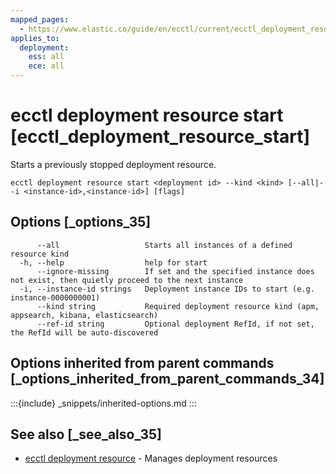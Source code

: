```yaml
---
mapped_pages:
  - https://www.elastic.co/guide/en/ecctl/current/ecctl_deployment_resource_start.html
applies_to:
  deployment:
    ess: all
    ece: all
---
```


# ecctl deployment resource start [ecctl_deployment_resource_start]

Starts a previously stopped deployment resource.

```
ecctl deployment resource start <deployment id> --kind <kind> [--all|--i <instance-id>,<instance-id>] [flags]
```


## Options [_options_35]

```
      --all                   Starts all instances of a defined resource kind
  -h, --help                  help for start
      --ignore-missing        If set and the specified instance does not exist, then quietly proceed to the next instance
  -i, --instance-id strings   Deployment instance IDs to start (e.g. instance-0000000001)
      --kind string           Required deployment resource kind (apm, appsearch, kibana, elasticsearch)
      --ref-id string         Optional deployment RefId, if not set, the RefId will be auto-discovered
```


## Options inherited from parent commands [_options_inherited_from_parent_commands_34]

:::{include} _snippets/inherited-options.md
:::


## See also [_see_also_35]

* [ecctl deployment resource](/reference/ecctl_deployment_resource.md)	 - Manages deployment resources

